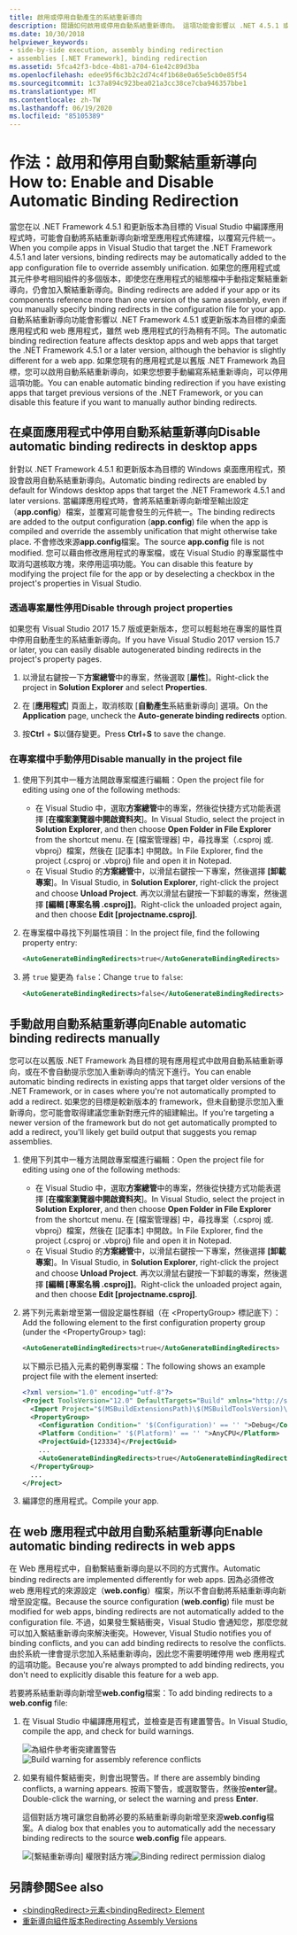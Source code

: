 ```yaml
---
title: 啟用或停用自動產生的系結重新導向
description: 閱讀如何啟用或停用自動系結重新導向。 這項功能會影響以 .NET 4.5.1 或更新版本為目標的桌面應用程式和 web 應用程式。
ms.date: 10/30/2018
helpviewer_keywords:
- side-by-side execution, assembly binding redirection
- assemblies [.NET Framework], binding redirection
ms.assetid: 5fca42f3-bdce-4b81-a704-61e42c89d3ba
ms.openlocfilehash: edee95f6c3b2c2d74c4f1b68e0a65e5cb0e85f54
ms.sourcegitcommit: 1c37a894c923bea021a3cc38ce7cba946357bbe1
ms.translationtype: MT
ms.contentlocale: zh-TW
ms.lasthandoff: 06/19/2020
ms.locfileid: "85105389"
---
```

# <a name="how-to-enable-and-disable-automatic-binding-redirection"></a><span data-ttu-id="25dbf-104">作法：啟用和停用自動繫結重新導向</span><span class="sxs-lookup"><span data-stu-id="25dbf-104">How to: Enable and Disable Automatic Binding Redirection</span></span>

<span data-ttu-id="25dbf-105">當您在以 .NET Framework 4.5.1 和更新版本為目標的 Visual Studio 中編譯應用程式時，可能會自動將系結重新導向新增至應用程式佈建檔，以覆寫元件統一。</span><span class="sxs-lookup"><span data-stu-id="25dbf-105">When you compile apps in Visual Studio that target the .NET Framework 4.5.1 and later versions, binding redirects may be automatically added to the app configuration file to override assembly unification.</span></span> <span data-ttu-id="25dbf-106">如果您的應用程式或其元件參考相同組件的多個版本，即使您在應用程式的組態檔中手動指定繫結重新導向，仍會加入繫結重新導向。</span><span class="sxs-lookup"><span data-stu-id="25dbf-106">Binding redirects are added if your app or its components reference more than one version of the same assembly, even if you manually specify binding redirects in the configuration file for your app.</span></span> <span data-ttu-id="25dbf-107">自動系結重新導向功能會影響以 .NET Framework 4.5.1 或更新版本為目標的桌面應用程式和 web 應用程式，雖然 web 應用程式的行為稍有不同。</span><span class="sxs-lookup"><span data-stu-id="25dbf-107">The automatic binding redirection feature affects desktop apps and web apps that target the .NET Framework 4.5.1 or a later version, although the behavior is slightly different for a web app.</span></span> <span data-ttu-id="25dbf-108">如果您現有的應用程式是以舊版 .NET Framework 為目標，您可以啟用自動系結重新導向，如果您想要手動編寫系結重新導向，可以停用這項功能。</span><span class="sxs-lookup"><span data-stu-id="25dbf-108">You can enable automatic binding redirection if you have existing apps that target previous versions of the .NET Framework, or you can disable this feature if you want to manually author binding redirects.</span></span>

## <a name="disable-automatic-binding-redirects-in-desktop-apps"></a><span data-ttu-id="25dbf-109">在桌面應用程式中停用自動系結重新導向</span><span class="sxs-lookup"><span data-stu-id="25dbf-109">Disable automatic binding redirects in desktop apps</span></span>

<span data-ttu-id="25dbf-110">針對以 .NET Framework 4.5.1 和更新版本為目標的 Windows 桌面應用程式，預設會啟用自動系結重新導向。</span><span class="sxs-lookup"><span data-stu-id="25dbf-110">Automatic binding redirects are enabled by default for Windows desktop apps that target the .NET Framework 4.5.1 and later versions.</span></span> <span data-ttu-id="25dbf-111">當編譯應用程式時，會將系結重新導向新增至輸出設定（**app.config**）檔案，並覆寫可能會發生的元件統一。</span><span class="sxs-lookup"><span data-stu-id="25dbf-111">The binding redirects are added to the output configuration (**app.config**) file when the app is compiled and override the assembly unification that might otherwise take place.</span></span> <span data-ttu-id="25dbf-112">不會修改來源**app.config**檔案。</span><span class="sxs-lookup"><span data-stu-id="25dbf-112">The source **app.config** file is not modified.</span></span> <span data-ttu-id="25dbf-113">您可以藉由修改應用程式的專案檔，或在 Visual Studio 的專案屬性中取消勾選核取方塊，來停用這項功能。</span><span class="sxs-lookup"><span data-stu-id="25dbf-113">You can disable this feature by modifying the project file for the app or by deselecting a checkbox in the project's properties in Visual Studio.</span></span>

### <a name="disable-through-project-properties"></a><span data-ttu-id="25dbf-114">透過專案屬性停用</span><span class="sxs-lookup"><span data-stu-id="25dbf-114">Disable through project properties</span></span>

<span data-ttu-id="25dbf-115">如果您有 Visual Studio 2017 15.7 版或更新版本，您可以輕鬆地在專案的屬性頁中停用自動產生的系結重新導向。</span><span class="sxs-lookup"><span data-stu-id="25dbf-115">If you have Visual Studio 2017 version 15.7 or later, you can easily disable autogenerated binding redirects in the project's property pages.</span></span>

1. <span data-ttu-id="25dbf-116">以滑鼠右鍵按一下**方案總管**中的專案，然後選取 [**屬性**]。</span><span class="sxs-lookup"><span data-stu-id="25dbf-116">Right-click the project in **Solution Explorer** and select **Properties**.</span></span>

2. <span data-ttu-id="25dbf-117">在 [**應用程式**] 頁面上，取消核取 [**自動產生**系結重新導向] 選項。</span><span class="sxs-lookup"><span data-stu-id="25dbf-117">On the **Application** page, uncheck the **Auto-generate binding redirects** option.</span></span>

3. <span data-ttu-id="25dbf-118">按**Ctrl** + **S**以儲存變更。</span><span class="sxs-lookup"><span data-stu-id="25dbf-118">Press **Ctrl**+**S** to save the change.</span></span>

### <a name="disable-manually-in-the-project-file"></a><span data-ttu-id="25dbf-119">在專案檔中手動停用</span><span class="sxs-lookup"><span data-stu-id="25dbf-119">Disable manually in the project file</span></span>

1. <span data-ttu-id="25dbf-120">使用下列其中一種方法開啟專案檔進行編輯：</span><span class="sxs-lookup"><span data-stu-id="25dbf-120">Open the project file for editing using one of the following methods:</span></span>

   - <span data-ttu-id="25dbf-121">在 Visual Studio 中，選取**方案總管**中的專案，然後從快捷方式功能表選擇 [**在檔案瀏覽器中開啟資料夾**]。</span><span class="sxs-lookup"><span data-stu-id="25dbf-121">In Visual Studio, select the project in **Solution Explorer**, and then choose **Open Folder in File Explorer** from the shortcut menu.</span></span> <span data-ttu-id="25dbf-122">在 [檔案管理器] 中，尋找專案（.csproj 或. vbproj）檔案，然後在 [記事本] 中開啟。</span><span class="sxs-lookup"><span data-stu-id="25dbf-122">In File Explorer, find the project (.csproj or .vbproj) file and open it in Notepad.</span></span>
   - <span data-ttu-id="25dbf-123">在 Visual Studio 的**方案總管**中，以滑鼠右鍵按一下專案，然後選擇 **[卸載專案**]。</span><span class="sxs-lookup"><span data-stu-id="25dbf-123">In Visual Studio, in **Solution Explorer**, right-click the project and choose **Unload Project**.</span></span> <span data-ttu-id="25dbf-124">再次以滑鼠右鍵按一下卸載的專案，然後選擇 **[編輯 [專案名稱 .csproj]]**。</span><span class="sxs-lookup"><span data-stu-id="25dbf-124">Right-click the unloaded project again, and then choose **Edit [projectname.csproj]**.</span></span>

2. <span data-ttu-id="25dbf-125">在專案檔中尋找下列屬性項目：</span><span class="sxs-lookup"><span data-stu-id="25dbf-125">In the project file, find the following property entry:</span></span>

   ```xml
   <AutoGenerateBindingRedirects>true</AutoGenerateBindingRedirects>
   ```

3. <span data-ttu-id="25dbf-126">將 `true` 變更為 `false`：</span><span class="sxs-lookup"><span data-stu-id="25dbf-126">Change `true` to `false`:</span></span>

   ```xml
   <AutoGenerateBindingRedirects>false</AutoGenerateBindingRedirects>
   ```

## <a name="enable-automatic-binding-redirects-manually"></a><span data-ttu-id="25dbf-127">手動啟用自動系結重新導向</span><span class="sxs-lookup"><span data-stu-id="25dbf-127">Enable automatic binding redirects manually</span></span>

<span data-ttu-id="25dbf-128">您可以在以舊版 .NET Framework 為目標的現有應用程式中啟用自動系結重新導向，或在不會自動提示您加入重新導向的情況下進行。</span><span class="sxs-lookup"><span data-stu-id="25dbf-128">You can enable automatic binding redirects in existing apps that target older versions of the .NET Framework, or in cases where you're not automatically prompted to add a redirect.</span></span> <span data-ttu-id="25dbf-129">如果您的目標是較新版本的 framework，但未自動提示您加入重新導向，您可能會取得建議您重新對應元件的組建輸出。</span><span class="sxs-lookup"><span data-stu-id="25dbf-129">If you're targeting a newer version of the framework but do not get automatically prompted to add a redirect, you'll likely get build output that suggests you remap assemblies.</span></span>

1. <span data-ttu-id="25dbf-130">使用下列其中一種方法開啟專案檔進行編輯：</span><span class="sxs-lookup"><span data-stu-id="25dbf-130">Open the project file for editing using one of the following methods:</span></span>

   - <span data-ttu-id="25dbf-131">在 Visual Studio 中，選取**方案總管**中的專案，然後從快捷方式功能表選擇 [**在檔案瀏覽器中開啟資料夾**]。</span><span class="sxs-lookup"><span data-stu-id="25dbf-131">In Visual Studio, select the project in **Solution Explorer**, and then choose **Open Folder in File Explorer** from the shortcut menu.</span></span> <span data-ttu-id="25dbf-132">在 [檔案管理器] 中，尋找專案（.csproj 或. vbproj）檔案，然後在 [記事本] 中開啟。</span><span class="sxs-lookup"><span data-stu-id="25dbf-132">In File Explorer, find the project (.csproj or .vbproj) file and open it in Notepad.</span></span>
   - <span data-ttu-id="25dbf-133">在 Visual Studio 的**方案總管**中，以滑鼠右鍵按一下專案，然後選擇 **[卸載專案**]。</span><span class="sxs-lookup"><span data-stu-id="25dbf-133">In Visual Studio, in **Solution Explorer**, right-click the project and choose **Unload Project**.</span></span> <span data-ttu-id="25dbf-134">再次以滑鼠右鍵按一下卸載的專案，然後選擇 **[編輯 [專案名稱 .csproj]]**。</span><span class="sxs-lookup"><span data-stu-id="25dbf-134">Right-click the unloaded project again, and then choose **Edit [projectname.csproj]**.</span></span>

2. <span data-ttu-id="25dbf-135">將下列元素新增至第一個設定屬性群組（在 \<PropertyGroup> 標記底下）：</span><span class="sxs-lookup"><span data-stu-id="25dbf-135">Add the following element to the first configuration property group (under the \<PropertyGroup> tag):</span></span>

   ```xml
   <AutoGenerateBindingRedirects>true</AutoGenerateBindingRedirects>
   ```

   <span data-ttu-id="25dbf-136">以下顯示已插入元素的範例專案檔：</span><span class="sxs-lookup"><span data-stu-id="25dbf-136">The following shows an example project file with the element inserted:</span></span>

   ```xml
   <?xml version="1.0" encoding="utf-8"?>
   <Project ToolsVersion="12.0" DefaultTargets="Build" xmlns="http://schemas.microsoft.com/developer/msbuild/2003">
     <Import Project="$(MSBuildExtensionsPath)\$(MSBuildToolsVersion)\Microsoft.Common.props" Condition="Exists('$(MSBuildExtensionsPath)\$(MSBuildToolsVersion)\Microsoft.Common.props')" />
     <PropertyGroup>
       <Configuration Condition=" '$(Configuration)' == '' ">Debug</Configuration>
       <Platform Condition=" '$(Platform)' == '' ">AnyCPU</Platform>
       <ProjectGuid>{123334}</ProjectGuid>
       ...
       <AutoGenerateBindingRedirects>true</AutoGenerateBindingRedirects>
     </PropertyGroup>
     ...
   </Project>
   ```

3. <span data-ttu-id="25dbf-137">編譯您的應用程式。</span><span class="sxs-lookup"><span data-stu-id="25dbf-137">Compile your app.</span></span>

## <a name="enable-automatic-binding-redirects-in-web-apps"></a><span data-ttu-id="25dbf-138">在 web 應用程式中啟用自動系結重新導向</span><span class="sxs-lookup"><span data-stu-id="25dbf-138">Enable automatic binding redirects in web apps</span></span>

<span data-ttu-id="25dbf-139">在 Web 應用程式中，自動繫結重新導向是以不同的方式實作。</span><span class="sxs-lookup"><span data-stu-id="25dbf-139">Automatic binding redirects are implemented differently for web apps.</span></span> <span data-ttu-id="25dbf-140">因為必須修改 web 應用程式的來源設定（**web.config**）檔案，所以不會自動將系結重新導向新增至設定檔。</span><span class="sxs-lookup"><span data-stu-id="25dbf-140">Because the source configuration (**web.config**) file must be modified for web apps, binding redirects are not automatically added to the configuration file.</span></span> <span data-ttu-id="25dbf-141">不過，如果發生繫結衝突，Visual Studio 會通知您，那麼您就可以加入繫結重新導向來解決衝突。</span><span class="sxs-lookup"><span data-stu-id="25dbf-141">However, Visual Studio notifies you of binding conflicts, and you can add binding redirects to resolve the conflicts.</span></span> <span data-ttu-id="25dbf-142">由於系統一律會提示您加入系結重新導向，因此您不需要明確停用 web 應用程式的這項功能。</span><span class="sxs-lookup"><span data-stu-id="25dbf-142">Because you're always prompted to add binding redirects, you don't need to explicitly disable this feature for a web app.</span></span>

<span data-ttu-id="25dbf-143">若要將系結重新導向新增至**web.config**檔案：</span><span class="sxs-lookup"><span data-stu-id="25dbf-143">To add binding redirects to a **web.config** file:</span></span>

1. <span data-ttu-id="25dbf-144">在 Visual Studio 中編譯應用程式，並檢查是否有建置警告。</span><span class="sxs-lookup"><span data-stu-id="25dbf-144">In Visual Studio, compile the app, and check for build warnings.</span></span>

   <span data-ttu-id="25dbf-145">![為組件參考衝突建置警告](./media/clr-assemblyrefwarning.png "CLR_AssemblyRefWarning")</span><span class="sxs-lookup"><span data-stu-id="25dbf-145">![Build warning for assembly reference conflicts](./media/clr-assemblyrefwarning.png "CLR_AssemblyRefWarning")</span></span>

2. <span data-ttu-id="25dbf-146">如果有組件繫結衝突，則會出現警告。</span><span class="sxs-lookup"><span data-stu-id="25dbf-146">If there are assembly binding conflicts, a warning appears.</span></span> <span data-ttu-id="25dbf-147">按兩下警告，或選取警告，然後按**enter**鍵。</span><span class="sxs-lookup"><span data-stu-id="25dbf-147">Double-click the warning, or select the warning and press **Enter**.</span></span>

   <span data-ttu-id="25dbf-148">這個對話方塊可讓您自動將必要的系結重新導向新增至來源**web.config**檔案。</span><span class="sxs-lookup"><span data-stu-id="25dbf-148">A dialog box that enables you to automatically add the necessary binding redirects to the source **web.config** file appears.</span></span>

   <span data-ttu-id="25dbf-149">![[繫結重新導向] 權限對話方塊](./media/clr-addbindingredirect.png "CLR_AddBindingRedirect")</span><span class="sxs-lookup"><span data-stu-id="25dbf-149">![Binding redirect permission dialog](./media/clr-addbindingredirect.png "CLR_AddBindingRedirect")</span></span>

## <a name="see-also"></a><span data-ttu-id="25dbf-150">另請參閱</span><span class="sxs-lookup"><span data-stu-id="25dbf-150">See also</span></span>

- [<span data-ttu-id="25dbf-151">\<bindingRedirect>元素</span><span class="sxs-lookup"><span data-stu-id="25dbf-151">\<bindingRedirect> Element</span></span>](./file-schema/runtime/bindingredirect-element.md)
- [<span data-ttu-id="25dbf-152">重新導向組件版本</span><span class="sxs-lookup"><span data-stu-id="25dbf-152">Redirecting Assembly Versions</span></span>](redirect-assembly-versions.md)
